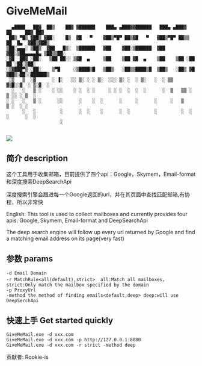 # GiveMeMail
```
  ▄████   ██▓  ██▒    ██▓ ▓██████    ███▄ ▄███▓▓██████   ███▄ ▄███▓    ██     ██▓ ██▓    
 ██▒ ▀█▒ ▓██▒ ▓██░    █▒  ▓█   ▀    ▓██▒▀█▀ ██▒▓█   ▀   ▓██▒▀█▀ ██▒▒ ██  █▄  ▓██▒▓██▒    
▒██░▄▄▄░ ▒██▒  ▓██   █▒░  ▒██████   ▓██    ▓██░▒██████  ▓██    ▓██░▒██▄▄▄▄█▄ ▒██▒▒██░    
░▓█  ██▓ ░██░   ▒██ ██░░ ▒▓█  ▄     ▒██    ▒██ ▓█  ▄    ▒██    ▒██ ░██    ██ ░██░▒██░    
░▒▓███▀▒ ░██░    ▒▀█     ░▒████▒█   ▒██▒   ░██▒▒████▒█  ▒██▒   ░██▒ ▓█   ▓██▒░██░░██████▒
 ░▒   ▒  ░▓      ░ ▐░   ░░ ▒░ ░ ░ ▒░  ░░░ ▒░ ░  ░ ▒░   ░  ░ ▒▒   ▓▒█░░▓  ░ ▒░▓  ░
  ░   ░   ▒ ░    ░ ░░    ░ ░  ░ ░     ░ ░ ░  ░  ░  ░      ░  ▒   ▒▒ ░ ▒ ░░ ░ ▒  ░
░ ░   ░   ▒ ░      ░░      ░    ░  ░      ░     ░      ░     ░   ▒    ▒ ░  ░ ░   
      ░   ░         ░      ░  ░    ░      ░  ░         ░         ░  ░ ░      ░  ░
                    ░                                                                
                    
 ```    
                    
![](https://const27blog.oss-cn-beijing.aliyuncs.com/img/QQ图片20210429140606.png)
## 简介 description
 这个工具用于收集邮箱，目前提供了四个api：Google，Skymem，Email-format 和深度搜索DeepSearchApi

深度搜索引擎会跟进每一个Google返回的url，并在其页面中查找匹配邮箱,有协程，所以非常快


English:
This tool is used to collect mailboxes and currently provides four apis: Google, Skymem, Email-format and DeepSearchApi

The deep search engine will follow up every url returned by Google and find a matching email address on its page(very fast)
 ## 参数 params
 ```
 -d Email Domain
-r MatchRule<all(default),strict>  all:Match all mailboxes，strict:Only match the mailbox specified by the domain
-p ProxyUrl
-method the method of finding emails<default,deep> deep:will use DeepSerchApi
 ```
 ## 快速上手  Get started quickly
 ```
 GiveMeMail.exe -d xxx.com
 GiveMeMail.exe -d xxx.com -p http://127.0.0.1:8080
 GiveMeMail.exe -d xxx.com -r strict -method deep
 ```
 贡献者:	Rookie-is

